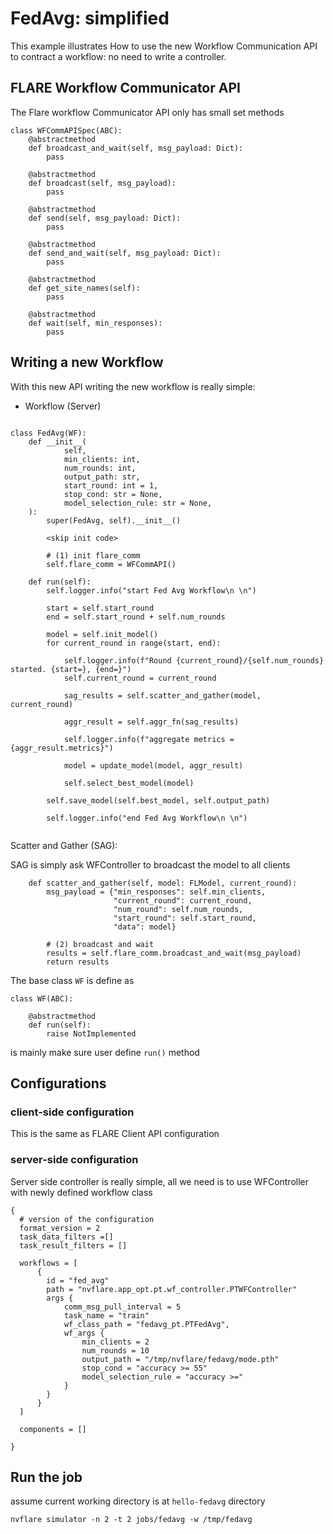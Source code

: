 # FedAvg: simplified

This example illustrates  How to use the new Workflow Communication API to contract a workflow: no need to write a controller.  

## FLARE Workflow Communicator API

The Flare workflow Communicator API only has small set methods

```
class WFCommAPISpec(ABC):
    @abstractmethod
    def broadcast_and_wait(self, msg_payload: Dict):
        pass

    @abstractmethod
    def broadcast(self, msg_payload):
        pass

    @abstractmethod
    def send(self, msg_payload: Dict):
        pass

    @abstractmethod
    def send_and_wait(self, msg_payload: Dict):
        pass

    @abstractmethod
    def get_site_names(self):
        pass

    @abstractmethod
    def wait(self, min_responses):
        pass
```


## Writing a new Workflow

With this new API writing the new workflow is really simple: 

* Workflow (Server)

```

class FedAvg(WF):
    def __init__(
            self,
            min_clients: int,
            num_rounds: int,
            output_path: str,
            start_round: int = 1,
            stop_cond: str = None,
            model_selection_rule: str = None,
    ):
        super(FedAvg, self).__init__()
        
        <skip init code>
        
        # (1) init flare_comm
        self.flare_comm = WFCommAPI()

    def run(self):
        self.logger.info("start Fed Avg Workflow\n \n")

        start = self.start_round
        end = self.start_round + self.num_rounds

        model = self.init_model()
        for current_round in range(start, end):

            self.logger.info(f"Round {current_round}/{self.num_rounds} started. {start=}, {end=}")
            self.current_round = current_round

            sag_results = self.scatter_and_gather(model, current_round)

            aggr_result = self.aggr_fn(sag_results)

            self.logger.info(f"aggregate metrics = {aggr_result.metrics}")

            model = update_model(model, aggr_result)

            self.select_best_model(model)

        self.save_model(self.best_model, self.output_path)

        self.logger.info("end Fed Avg Workflow\n \n")


```
Scatter and Gather (SAG): 

SAG is simply ask WFController to broadcast the model to all clients

```
    def scatter_and_gather(self, model: FLModel, current_round):
        msg_payload = {"min_responses": self.min_clients,
                       "current_round": current_round,
                       "num_round": self.num_rounds,
                       "start_round": self.start_round,
                       "data": model}

        # (2) broadcast and wait
        results = self.flare_comm.broadcast_and_wait(msg_payload)
        return results
```

The base class ```WF``` is define as

```
class WF(ABC):

    @abstractmethod
    def run(self):
        raise NotImplemented
```
is mainly make sure user define ```run()``` method
 
## Configurations

### client-side configuration

This is the same as FLARE Client API configuration

### server-side configuration

  Server side controller is really simple, all we need is to use WFController with newly defined workflow class


```
{
  # version of the configuration
  format_version = 2
  task_data_filters =[]
  task_result_filters = []

  workflows = [
      {
        id = "fed_avg"
        path = "nvflare.app_opt.pt.wf_controller.PTWFController"
        args {
            comm_msg_pull_interval = 5
            task_name = "train"
            wf_class_path = "fedavg_pt.PTFedAvg",
            wf_args {
                min_clients = 2
                num_rounds = 10
                output_path = "/tmp/nvflare/fedavg/mode.pth"
                stop_cond = "accuracy >= 55"
                model_selection_rule = "accuracy >="
            }
        }
      }
  ]

  components = []

}

```


## Run the job

assume current working directory is at ```hello-fedavg``` directory 

```
nvflare simulator -n 2 -t 2 jobs/fedavg -w /tmp/fedavg

```
